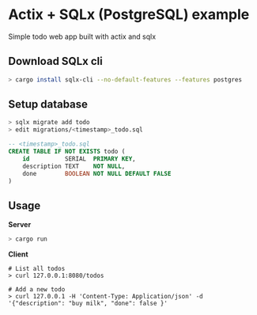 # Actix + SQLx (PostgreSQL) example
Simple todo web app built with actix and sqlx

## Download SQLx cli

```sh
> cargo install sqlx-cli --no-default-features --features postgres
```

## Setup database

```sh
> sqlx migrate add todo
> edit migrations/<timestamp>_todo.sql
```

```sql
-- <timestamp>_todo.sql
CREATE TABLE IF NOT EXISTS todo (
    id          SERIAL  PRIMARY KEY,
    description TEXT    NOT NULL,
    done        BOOLEAN NOT NULL DEFAULT FALSE
)
```

## Usage

**Server**

```sh
> cargo run
```

**Client**

```
# List all todos
> curl 127.0.0.1:8080/todos

# Add a new todo
> curl 127.0.0.1 -H 'Content-Type: Application/json' -d '{"description": "buy milk", "done": false }'
```
